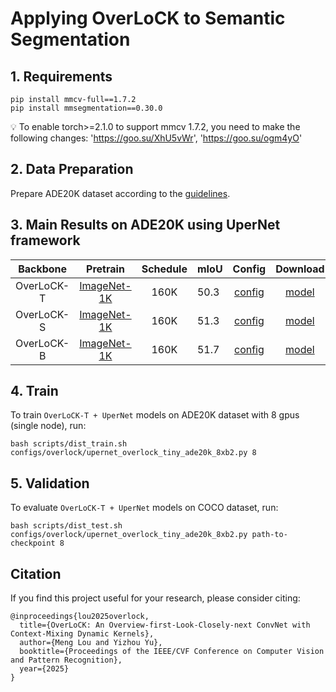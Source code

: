 # Applying OverLoCK to Semantic Segmentation   

## 1. Requirements

```
pip install mmcv-full==1.7.2
pip install mmsegmentation==0.30.0
```
💡 To enable torch>=2.1.0 to support mmcv 1.7.2, you need to make the following changes: 'https://goo.su/XhU5vWr', 'https://goo.su/ogm4yO'


## 2. Data Preparation

Prepare ADE20K dataset according to the [guidelines](https://github.com/open-mmlab/mmsegmentation/blob/main/docs/en/user_guides/2_dataset_prepare.md).  

## 3. Main Results on ADE20K using UperNet framework

|    Backbone   |   Pretrain  | Schedule | mIoU |                         Config                          | Download |
|:-------------:|:-----------:|:--------:|--------|:-------------------------------------------------------:|:----------:|
| OverLoCK-T | [ImageNet-1K](https://github.com/LMMMEng/OverLoCK/releases/download/v1/overlock_t_in1k_224.pth)|    160K    |  50.3     |    [config](configs/overlock/upernet_overlock_tiny_ade20k_8xb2.py)    |[model](https://github.com/LMMMEng/OverLoCK/releases/download/v1/upernet_overlock_tiny_ade20k.pth)          |
| OverLoCK-S | [ImageNet-1K](https://github.com/LMMMEng/OverLoCK/releases/download/v1/overlock_s_in1k_224.pth)|    160K    |51.3       |    [config](configs/overlock/upernet_overlock_small_ade20k_8xb2.py)    |[model](https://github.com/LMMMEng/OverLoCK/releases/download/v1/upernet_overlock_small_ade20k.pth)           |
| OverLoCK-B | [ImageNet-1K](https://github.com/LMMMEng/OverLoCK/releases/download/v1/overlock_b_in1k_224.pth) |    160K    |51.7        |    [config](configs/overlock/upernet_overlock_base_ade20k_8xb2.py)    |[model](https://github.com/LMMMEng/OverLoCK/releases/download/v1/upernet_overlock_base_ade20k.pth)           |

## 4. Train
To train ``OverLoCK-T + UperNet`` models on ADE20K dataset with 8 gpus (single node), run:
```
bash scripts/dist_train.sh configs/overlock/upernet_overlock_tiny_ade20k_8xb2.py 8
```

## 5. Validation
To evaluate ``OverLoCK-T + UperNet`` models on COCO dataset, run:
```
bash scripts/dist_test.sh configs/overlock/upernet_overlock_tiny_ade20k_8xb2.py path-to-checkpoint 8
```

## Citation
If you find this project useful for your research, please consider citing:

```
@inproceedings{lou2025overlock,
  title={OverLoCK: An Overview-first-Look-Closely-next ConvNet with Context-Mixing Dynamic Kernels},
  author={Meng Lou and Yizhou Yu},
  booktitle={Proceedings of the IEEE/CVF Conference on Computer Vision and Pattern Recognition},
  year={2025}
}
```
